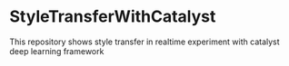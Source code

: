 # StyleTransferWithCatalyst
This repository shows style transfer in realtime experiment with catalyst deep learning framework
